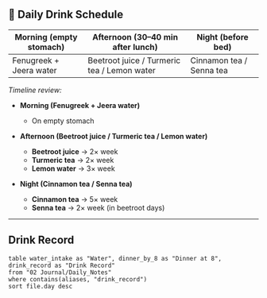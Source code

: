 ## 🥤 Daily Drink Schedule

| **Morning (empty stomach)**            | **Afternoon (30–40 min after lunch)**        | **Night (before bed)**      |
| -------------------------------------- | -------------------------------------------- | --------------------------- |
| Fenugreek + Jeera water                | Beetroot juice / Turmeric tea / Lemon water  | Cinnamon tea / Senna tea    |

_Timeline review:_

- **Morning (Fenugreek + Jeera water)** 
	- On empty stomach
- **Afternoon (Beetroot juice / Turmeric tea / Lemon water)**    
    - **Beetroot juice** → 2× week        
    - **Turmeric tea** → 2× week        
    - **Lemon water** → 3× week        
        
- **Night (Cinnamon tea / Senna tea)**    
    - **Cinnamon tea** → 5× week                
    - **Senna tea** → 2× week (in beetroot days)

---

## Drink Record

```dataview
table water_intake as "Water", dinner_by_8 as "Dinner at 8", drink_record as "Drink Record"
from "02 Journal/Daily_Notes"
where contains(aliases, "drink_record")
sort file.day desc
```